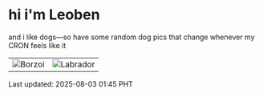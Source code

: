 # hi i'm Leoben

and i like dogs—so have some random dog pics that change whenever my CRON feels like it

|  |  |
|--------|----------|
| ![Borzoi](https://random-dog-vercel.vercel.app/api/random-borzoi?v=1754156708) | ![Labrador](https://random-dog-vercel.vercel.app/api/random-labrador?v=1754156708) |

Last updated: 2025-08-03 01:45 PHT
